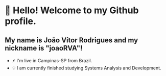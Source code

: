 # 👋 Hello! Welcome to my Github profile.
## My name is João Vítor Rodrigues and my nickname is "joaoRVA"!

- ⚡ I'm live in Campinas-SP from Brazil.
- 💡 I am currently finished studying Systems Analysis and Development.
